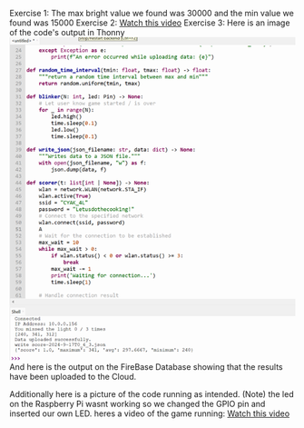 Exercise 1: The max bright value we found was 30000 and the min value we found was 15000
Exercise 2:
[Watch this video](https://youtube.com/shorts/smRVugRtz5Y?si=tWq4C7iFbRVYKlKY)
Exercise 3: Here is an image of the code's output in Thonny
![Alt text](https://github.com/kcheb27/2024-mini/blob/main/PictureOfDBCode.png)
And here is the output on the FireBase Database showing that the results have been uploaded to the Cloud.

Additionally here is a picture of the code running as intended. (Note) the led on the Raspberry Pi wasnt working so we changed the GPIO pin and inserted our own LED.
heres a video of the game running: 
[Watch this video](https://youtube.com/shorts/pfEmxIS5aKE?si=3Nqhn3Z7IR_voLT-)
